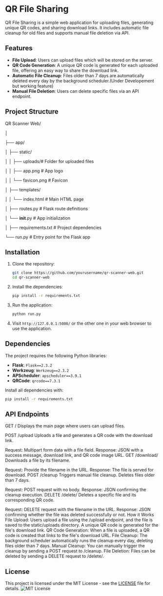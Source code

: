 # QR File Sharing

QR File Sharing is a simple web application for uploading files, generating unique QR codes, and sharing download links. It includes automatic file cleanup for old files and supports manual file deletion via API.

## Features

- **File Upload**: Users can upload files which will be stored on the server.
- **QR Code Generation**: A unique QR code is generated for each uploaded file, offering an easy way to share the download link.
- **Automatic File Cleanup**: Files older than 7 days are automatically deleted every day by the background scheduler.(Under Developement but working feature)
- **Manual File Deletion**: Users can delete specific files via an API endpoint.

## Project Structure

QR Scanner Web/

│

├── app/

│   ├── static/

│   │   ├── uploads/# Folder for uploaded files

│   │   ├── app.png            # App logo

│   │   └── favicon.png        # Favicon

│   ├── templates/

│   │   └── index.html         # Main HTML page

│   ├── routes.py              # Flask route definitions

│   └── __init__.py            # App initialization

│
├── requirements.txt           # Project dependencies

└── run.py                     # Entry point for the Flask app


## Installation

1. Clone the repository:
    ```bash
    git clone https://github.com/yourusername/qr-scanner-web.git
    cd qr-scanner-web
    ```

2. Install the dependencies:
    ```bash
    pip install -r requirements.txt
    ```

3. Run the application:
    ```bash
    python run.py
    ```

4. Visit `http://127.0.0.1:5000/` or the other one in your web browser to use the application.

## Dependencies

The project requires the following Python libraries:

- **Flask**: `Flask==2.3.2`
- **Werkzeug**: `Werkzeug==2.3.2`
- **APScheduler**: `apscheduler==3.9.1`
- **QRCode**: `qrcode==7.3.1`

Install all dependencies with:
```bash
pip install -r requirements.txt
```
## API Endpoints

GET /
Displays the main page where users can upload files.

POST /upload
Uploads a file and generates a QR code with the download link.

Request:
Multipart form data with a file field.
Response:
JSON with a success message, download link, and QR code image URL.
GET /download/<filename>
Downloads a file by its filename.

Request:
Provide the filename in the URL.
Response:
The file is served for download.
POST /cleanup
Triggers manual file cleanup. Deletes files older than 7 days.

Request:
POST request with no body.
Response:
JSON confirming the cleanup execution.
DELETE /delete/<filename>
Deletes a specific file and its corresponding QR code.

Request:
DELETE request with the filename in the URL.
Response:
JSON confirming whether the file was deleted successfully or not.
How it Works
File Upload: Users upload a file using the /upload endpoint, and the file is saved to the static/uploads directory. A unique QR code is generated for the file's download link.
QR Code Generation: When a file is uploaded, a QR code is created that links to the file's download URL.
File Cleanup: The background scheduler automatically runs the cleanup every day, deleting files older than 7 days.
Manual Cleanup: You can manually trigger the cleanup by sending a POST request to /cleanup.
File Deletion: Files can be deleted by sending a DELETE request to /delete/<filename>.

## License
This project is licensed under the MIT License - see the [LICENSE](https://github.com/ahansardar/QR-File-Sharing/blob/main/LICENSE) file for details.
![MIT License](https://img.shields.io/badge/license-MIT-blue.svg)

